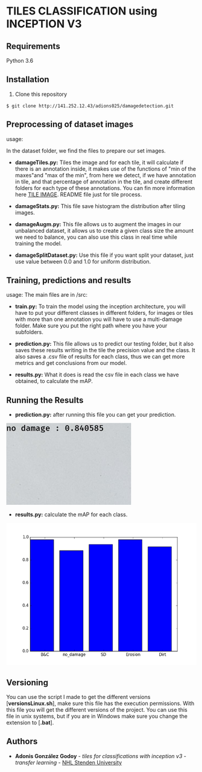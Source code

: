 # TILES CLASSIFICATION using INCEPTION V3

## Requirements
Python 3.6 

## Installation
1. Clone this repository

```
$ git clone http://141.252.12.43/adions025/damagedetection.git
```

## Preprocessing of dataset images
usage:

In the dataset folder, we find the files to prepare our set images. 

- **damageTiles.py:**  Tiles the image and for each tile, it will calculate if there is an annotation
inside, it makes use of the functions of "min of the maxes"and "max of the min",
from here we detect, if we have annotation in tile, and that percentage of annotation
in the tile, and create different folders for each type of these annotations.
You can fin more information here  [TILE IMAGE](https://github.com/adions025/tile_for_classification/tree/master/dataset). README file just for tile process.

- **damageStats.py:**  This file save histogram the distribution after tiling images.

- **damageAugm.py:** This file allows us to augment the images in our unbalanced dataset, 
it allows us to create a given class size the amount we need to balance, you can also use this class in real time while
 training the model. 

- **damageSplitDataset.py:** Use this file if you want split your dataset, just use value between 0.0 and 1.0 
for uniform distribution.


## Training, predictions and results 
usage:
The main files are in /src:

- **train.py:** To train the model using the inception architecture, you will have to put your different classes in 
different folders, for images or tiles with more than one annotation you will have to use a multi-damage folder. 
Make sure you put the right path where you have your subfolders.

- **prediction.py:** This file allows us to predict our testing folder, but it also saves these results writing in the 
tile the precision value and the class.
It also saves a .csv file of results for each class, thus we can get more metrics and get conclusions from our model.

- **results.py:** What it does is read the csv file in each class we have obtained, to calculate the mAP.

## Running the Results
- **prediction.py:** after running this file you can get your prediction.

![Deep Convolutional Architecture for classification Inception v3](assets/prediction1.png)

- **results.py:** calculate the mAP for each class.

![Deep Convolutional Architecture for classification Inception v3](assets/mAP1.png)

## Versioning
You can use the script I made to get the different versions [**versionsLinux.sh**], make sure this file has the execution permissions. With this file you will get the different versions of the project. 
You can use this file in unix systems, but if you are in Windows make sure you change the extension to [**.bat**].

## Authors

* **Adonis González Godoy** - *tiles for classifications with inception v3 - transfer learning* - [NHL Stenden University](https://github.com/adions025)




